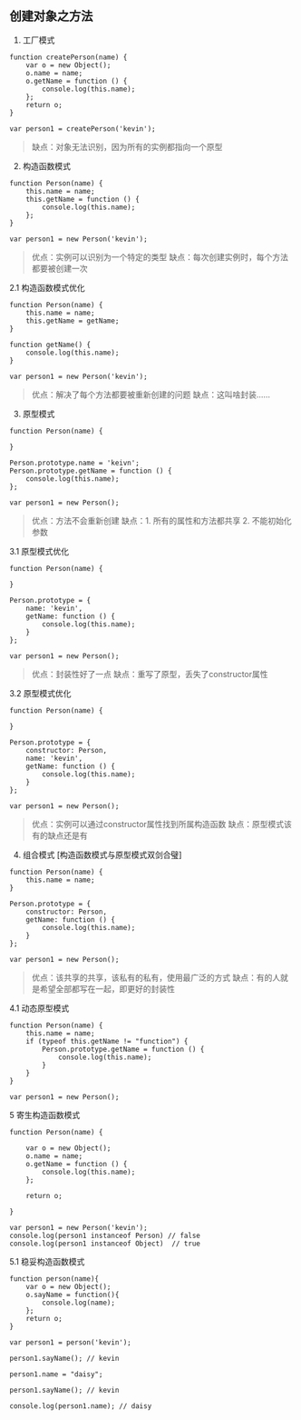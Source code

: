 
## 创建对象之方法

1. 工厂模式
```
function createPerson(name) {
    var o = new Object();
    o.name = name;
    o.getName = function () {
        console.log(this.name);
    };
    return o;
}

var person1 = createPerson('kevin');

```
> 缺点：对象无法识别，因为所有的实例都指向一个原型

2. 构造函数模式
```
function Person(name) {
    this.name = name;
    this.getName = function () {
        console.log(this.name);
    };
}

var person1 = new Person('kevin');

```
>优点：实例可以识别为一个特定的类型
 缺点：每次创建实例时，每个方法都要被创建一次

2.1 构造函数模式优化

```
function Person(name) {
    this.name = name;
    this.getName = getName;
}

function getName() {
    console.log(this.name);
}

var person1 = new Person('kevin');

```
>优点：解决了每个方法都要被重新创建的问题
 缺点：这叫啥封装……


3. 原型模式
```
function Person(name) {

}

Person.prototype.name = 'keivn';
Person.prototype.getName = function () {
    console.log(this.name);
};

var person1 = new Person();

```
>优点：方法不会重新创建
 缺点：1. 所有的属性和方法都共享 2. 不能初始化参数

3.1 原型模式优化
```
function Person(name) {

}

Person.prototype = {
    name: 'kevin',
    getName: function () {
        console.log(this.name);
    }
};

var person1 = new Person();

```
>优点：封装性好了一点
 缺点：重写了原型，丢失了constructor属性

3.2 原型模式优化
```
function Person(name) {

}

Person.prototype = {
    constructor: Person,
    name: 'kevin',
    getName: function () {
        console.log(this.name);
    }
};

var person1 = new Person();

```
>优点：实例可以通过constructor属性找到所属构造函数
 缺点：原型模式该有的缺点还是有

4. 组合模式 [构造函数模式与原型模式双剑合璧]
```
function Person(name) {
    this.name = name;
}

Person.prototype = {
    constructor: Person,
    getName: function () {
        console.log(this.name);
    }
};

var person1 = new Person();

```
>优点：该共享的共享，该私有的私有，使用最广泛的方式
 缺点：有的人就是希望全部都写在一起，即更好的封装性


4.1 动态原型模式
```
function Person(name) {
    this.name = name;
    if (typeof this.getName != "function") {
        Person.prototype.getName = function () {
            console.log(this.name);
        }
    }
}

var person1 = new Person();
```

5 寄生构造函数模式

```
function Person(name) {

    var o = new Object();
    o.name = name;
    o.getName = function () {
        console.log(this.name);
    };

    return o;

}

var person1 = new Person('kevin');
console.log(person1 instanceof Person) // false
console.log(person1 instanceof Object)  // true

```

5.1 稳妥构造函数模式

```
function person(name){
    var o = new Object();
    o.sayName = function(){
        console.log(name);
    };
    return o;
}

var person1 = person('kevin');

person1.sayName(); // kevin

person1.name = "daisy";

person1.sayName(); // kevin

console.log(person1.name); // daisy

```